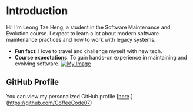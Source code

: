# Introduction

Hi! I'm Leong Tze Heng, a student in the Software Maintenance
and Evolution course.
I expect to learn a lot about modern software maintenance
practices and how to work with legacy systems.
- **Fun fact**: I love to travel and challenge myself with new tech.
- **Course expectations**: To gain hands-on experience in
maintaining and evolving software.
[![My Image](image.jpg) ](https://github.com/SoftwareMaintenanceEvolution/tutorial-1-CoffeeCode07/blob/profile-upload/Me.jpg)
## GitHub Profile
You can view my personalized GitHub profile
[[here](https://github.com/your-github-username).](https://github.com/CoffeeCode07)
<!--
**CoffeeCode07/CoffeeCode07** is a ✨ _special_ ✨ repository because its `README.md` (this file) appears on your GitHub profile.

Here are some ideas to get you started:

- 🔭 I’m currently working on ...
- 🌱 I’m currently learning ...
- 👯 I’m looking to collaborate on ...
- 🤔 I’m looking for help with ...
- 💬 Ask me about ...
- 📫 How to reach me: ...
- 😄 Pronouns: ...
- ⚡ Fun fact: ...
-->
